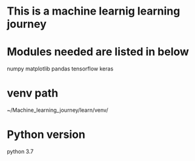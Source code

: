 # This is a machine learnig learning journey
# Modules needed are listed in below 

numpy
matplotlib
pandas
tensorflow
keras

# venv path 
~/Machine_learning_journey/learn/venv/

# Python version 
python 3.7
